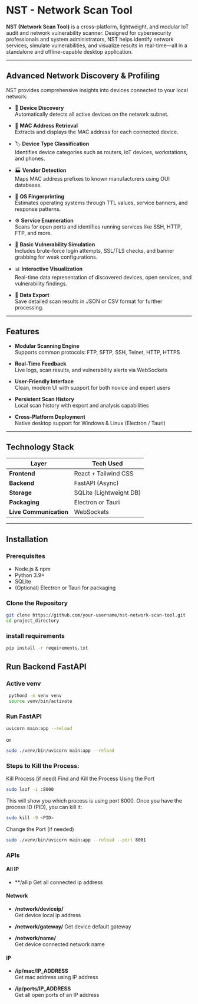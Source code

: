 # NST - Network Scan Tool

**NST (Network Scan Tool)** is a cross-platform, lightweight, and modular IoT audit and network vulnerability scanner. Designed for cybersecurity professionals and system administrators, NST helps identify network services, simulate vulnerabilities, and visualize results in real-time—all in a standalone and offline-capable desktop application.

---


## Advanced Network Discovery & Profiling

NST provides comprehensive insights into devices connected to your local network:

- 🧭 **Device Discovery**  
  Automatically detects all active devices on the network subnet.

- 🔢 **MAC Address Retrieval**  
  Extracts and displays the MAC address for each connected device.

- 🏷️ **Device Type Classification**  
  Identifies device categories such as routers, IoT devices, workstations, and phones.

- 🏭 **Vendor Detection**  
  Maps MAC address prefixes to known manufacturers using OUI databases.

- 💽 **OS Fingerprinting**  
  Estimates operating systems through TTL values, service banners, and response patterns.

- ⚙️ **Service Enumeration**  
  Scans for open ports and identifies running services like SSH, HTTP, FTP, and more.

- 🔐 **Basic Vulnerability Simulation**  
  Includes brute-force login attempts, SSL/TLS checks, and banner grabbing for weak configurations.

- 📊 **Interactive Visualization**  
  Real-time data representation of discovered devices, open services, and vulnerability findings.

- 💾 **Data Export**  
  Save detailed scan results in JSON or CSV format for further processing.
  
---

## Features

- **Modular Scanning Engine**  
  Supports common protocols: FTP, SFTP, SSH, Telnet, HTTP, HTTPS

- **Real-Time Feedback**  
  Live logs, scan results, and vulnerability alerts via WebSockets

- **User-Friendly Interface**  
  Clean, modern UI with support for both novice and expert users

- **Persistent Scan History**  
  Local scan history with export and analysis capabilities

- **Cross-Platform Deployment**  
  Native desktop support for Windows & Linux (Electron / Tauri)

---

## Technology Stack

| Layer       | Tech Used              |
|-------------|------------------------|
| **Frontend** | React + Tailwind CSS   |
| **Backend**  | FastAPI (Async)        |
| **Storage**  | SQLite (Lightweight DB)|
| **Packaging**| Electron or Tauri      |
| **Live Communication** | WebSockets  |

---

## Installation

### Prerequisites
- Node.js & npm
- Python 3.9+
- SQLite
- (Optional) Electron or Tauri for packaging

### Clone the Repository
```bash
git clone https://github.com/your-username/nst-network-scan-tool.git
cd project_directory
```
### install requirements

```bash
pip install -r requirements.txt
```

## Run Backend FastAPI
### Active venv
```bash
 python3 -m venv venv
 source venv/bin/activate
 ```

### Run FastAPI

```bash
uvicorn main:app --reload
```

or 
```bash
sudo ./venv/bin/uvicorn main:app --reload
```


### Steps to Kill the Process:

Kill Process (if need)
Find and Kill the Process Using the Port
```bash
sudo lsof -i :8000
```
This will show you which process is using port 8000. Once you have the process ID (PID), you can kill it:
```bash
sudo kill -9 <PID>
```
Change the Port (if needed)
```bash
sudo ./venv/bin/uvicorn main:app --reload --port 8001
```

### APIs

#### All IP

- **/allip
  Get all connected ip address

#### Network

- **/network/deviceip/**  
  Get device local ip address

- **/network/gateway/**
  Get device default gateway

- **/network/name/**  
  Get device connected network name

#### IP

- **/ip/mac/IP_ADDRESS**  
  Get mac address using IP address

- **/ip/ports/IP_ADDRESS**  
  Get all open ports of an IP address

